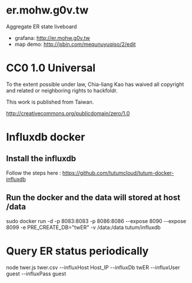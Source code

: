 er.mohw.g0v.tw
==============

Aggregate ER state liveboard

* grafana: http://er.mohw.g0v.tw
* map demo: http://jsbin.com/mequnuyuqiso/2/edit


# CC0 1.0 Universal

To the extent possible under law, Chia-liang Kao has waived all copyright
and related or neighboring rights to hackfoldr.

This work is published from Taiwan.

http://creativecommons.org/publicdomain/zero/1.0

# Influxdb docker 
## Install the influxdb 
Follow the steps here : https://github.com/tutumcloud/tutum-docker-influxdb
## Run the docker and the data will stored at host /data 
sudo docker run -d -p  8083:8083 -p 8086:8086 --expose 8090 --expose 8099 -e PRE_CREATE_DB="twER" -v /data:/data tutum/influxdb

# Query ER status periodically
node twer.js twer.csv  --influxHost Host_IP --influxDb twER --influxUser guest --influxPass guest
